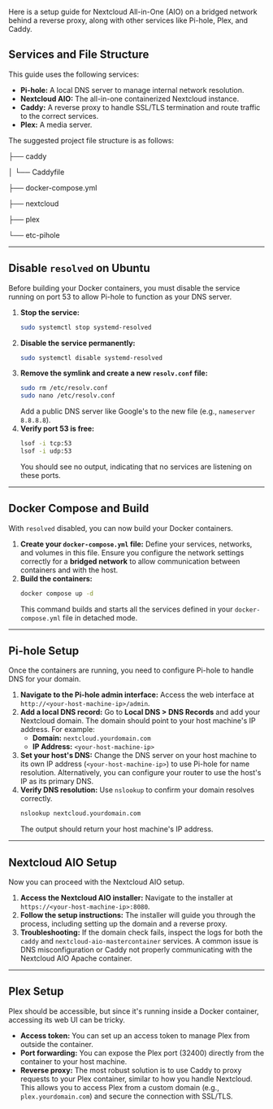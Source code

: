 Here is a setup guide for Nextcloud All-in-One (AIO) on a bridged network behind a reverse proxy, along with other services like Pi-hole, Plex, and Caddy.

## Services and File Structure

This guide uses the following services:

* **Pi-hole:** A local DNS server to manage internal network resolution.
* **Nextcloud AIO:** The all-in-one containerized Nextcloud instance.
* **Caddy:** A reverse proxy to handle SSL/TLS termination and route traffic to the correct services.
* **Plex:** A media server.

The suggested project file structure is as follows:

├── caddy

│   └── Caddyfile

├── docker-compose.yml

├── nextcloud

├── plex

└── etc-pihole

---

## Disable `resolved` on Ubuntu

Before building your Docker containers, you must disable the service running on port 53 to allow Pi-hole to function as your DNS server.

1.  **Stop the service:**
    ```bash
    sudo systemctl stop systemd-resolved
    ```
2.  **Disable the service permanently:**
    ```bash
    sudo systemctl disable systemd-resolved
    ```
3.  **Remove the symlink and create a new `resolv.conf` file:**
    ```bash
    sudo rm /etc/resolv.conf
    sudo nano /etc/resolv.conf
    ```
    Add a public DNS server like Google's to the new file (e.g., `nameserver 8.8.8.8`).
4.  **Verify port 53 is free:**
    ```bash
    lsof -i tcp:53
    lsof -i udp:53
    ```
    You should see no output, indicating that no services are listening on these ports.

---

## Docker Compose and Build

With `resolved` disabled, you can now build your Docker containers.

1.  **Create your `docker-compose.yml` file:** Define your services, networks, and volumes in this file. Ensure you configure the network settings correctly for a **bridged network** to allow communication between containers and with the host.
2.  **Build the containers:**
    ```bash
    docker compose up -d
    ```
    This command builds and starts all the services defined in your `docker-compose.yml` file in detached mode.

---

## Pi-hole Setup

Once the containers are running, you need to configure Pi-hole to handle DNS for your domain.

1.  **Navigate to the Pi-hole admin interface:** Access the web interface at `http://<your-host-machine-ip>/admin`.
2.  **Add a local DNS record:** Go to **Local DNS > DNS Records** and add your Nextcloud domain. The domain should point to your host machine's IP address. For example:
    * **Domain:** `nextcloud.yourdomain.com`
    * **IP Address:** `<your-host-machine-ip>`
3.  **Set your host's DNS:** Change the DNS server on your host machine to its own IP address (`<your-host-machine-ip>`) to use Pi-hole for name resolution. Alternatively, you can configure your router to use the host's IP as its primary DNS.
4.  **Verify DNS resolution:** Use `nslookup` to confirm your domain resolves correctly.
    ```bash
    nslookup nextcloud.yourdomain.com
    ```
    The output should return your host machine's IP address.

---

## Nextcloud AIO Setup

Now you can proceed with the Nextcloud AIO setup.

1.  **Access the Nextcloud AIO installer:** Navigate to the installer at `https://<your-host-machine-ip>:8080`.
2.  **Follow the setup instructions:** The installer will guide you through the process, including setting up the domain and a reverse proxy.
3.  **Troubleshooting:** If the domain check fails, inspect the logs for both the `caddy` and `nextcloud-aio-mastercontainer` services. A common issue is DNS misconfiguration or Caddy not properly communicating with the Nextcloud AIO Apache container.

---

## Plex Setup

Plex should be accessible, but since it's running inside a Docker container, accessing its web UI can be tricky.

* **Access token:** You can set up an access token to manage Plex from outside the container.
* **Port forwarding:** You can expose the Plex port (32400) directly from the container to your host machine.
* **Reverse proxy:** The most robust solution is to use Caddy to proxy requests to your Plex container, similar to how you handle Nextcloud. This allows you to access Plex from a custom domain (e.g., `plex.yourdomain.com`) and secure the connection with SSL/TLS.
